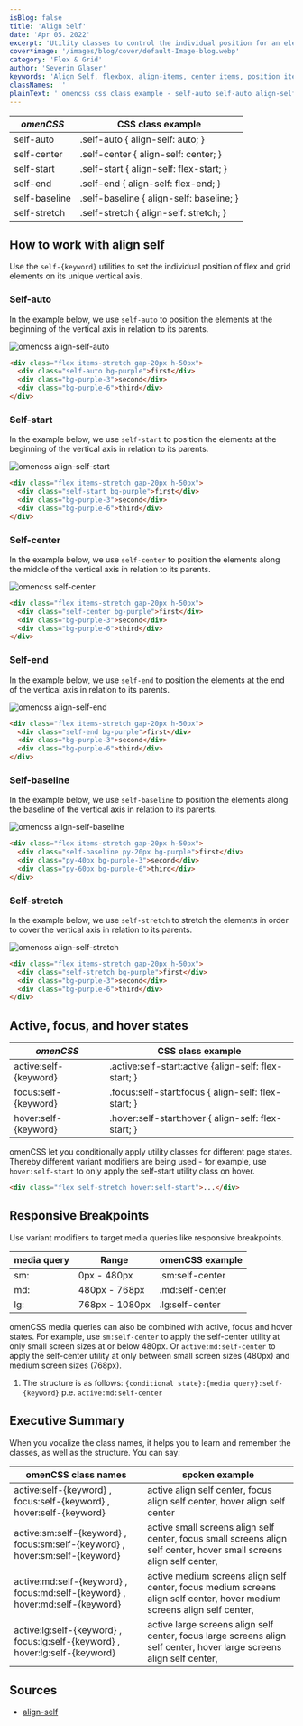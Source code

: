 ```yaml
---
isBlog: false
title: 'Align Self'
date: 'Apr 05. 2022'
excerpt: 'Utility classes to control the individual position for an element within grid and flex environements.'
cover*image: '/images/blog/cover/default-Image-blog.webp'
category: 'Flex & Grid'
author: 'Severin Glaser'
keywords: 'Align Self, flexbox, align-items, center items, position items'
classNames: ''
plainText: ' omencss css class example - self-auto self-auto align-self: auto; self-center self-center align-self: center; self-start self-start align-self: flex-start; self-end self-end align-self: flex-end; self-baseline self-baseline align-self: baseline; self-stretch self-stretch align-self: stretch; how to work with align self use the self- keyword utilities to set the individual position of flex and grid elements on its unique vertical axis self-auto in the example below we use self-auto to position the elements at the beginning of the vertical axis in relation to its parents ! omencss align-self-auto images docs flex align-items-stretch webp?style=centerme html div class=flex items-stretch gap-20px h-50px div class=self-auto bg-purple first div div class=bg-purple-3 second div div class=bg-purple-6 third div div self-start in the example below we use self-start to position the elements at the beginning of the vertical axis in relation to its parents ! omencss align-self-start images docs flex align-self-start webp?style=centerme html div class=flex items-stretch gap-20px h-50px div class=self-start bg-purple first div div class=bg-purple-3 second div div class=bg-purple-6 third div div self-center in the example below we use self-center to position the elements along the middle of the vertical axis in relation to its parents ! omencss self-center images docs flex align-self-center webp?style=centerme html div class=flex items-stretch gap-20px h-50px div class=self-center bg-purple first div div class=bg-purple-3 second div div class=bg-purple-6 third div div self-end in the example below we use self-end to position the elements at the end of the vertical axis in relation to its parents ! omencss align-self-end images docs flex align-self-end webp?style=centerme html div class=flex items-stretch gap-20px h-50px div class=self-end bg-purple first div div class=bg-purple-3 second div div class=bg-purple-6 third div div self-baseline in the example below we use self-baseline to position the elements along the baseline of the vertical axis in relation to its parents ! omencss align-self-baseline images docs flex align-self-baseline webp?style=centerme html div class=flex items-stretch gap-20px h-50px div class=self-baseline py-20px bg-purple first div div class=py-40px bg-purple-3 second div div class=py-60px bg-purple-6 third div div self-stretch in the example below we use self-stretch to stretch the elements in order to cover the vertical axis in relation to its parents ! omencss align-self-stretch images docs flex align-items-stretch webp?style=centerme html div class=flex items-stretch gap-20px h-50px div class=self-stretch bg-purple first div div class=bg-purple-3 second div div class=bg-purple-6 third div div active focus and hover states omencss css class example - - active:self- keyword active :self-start:active align-self: flex-start; focus:self- keyword focus :self-start:focus align-self: flex-start; hover:self- keyword hover :self-start:hover align-self: flex-start; omencss let you conditionally apply utility classes for different page states thereby different variant modifiers are being used - for example use hover:self-start to only apply the self-start utility class on hover html div class=flex self-stretch hover:self-start div responsive breakpoints use variant modifiers to target media queries like responsive breakpoints media query range omencss example - - sm: 0px - 480px sm:self-center md: 480px - 768px md:self-center lg: 768px - 1080px lg:self-center omencss media queries can also be combined with active focus and hover states for example use sm:self-center to apply the self-center utility at only small screen sizes at or below 480px or active:md:self-center to apply the self-center utility at only between small screen sizes 480px and medium screen sizes 768px 1 the structure is as follows: conditional state : media query :self- keyword p e active:md:self-center executive summary when you vocalize the class names it helps you to learn and remember the classes as well as the structure you can say: omencss class names spoken example active:self- keyword focus:self- keyword hover:self- keyword active align self center focus align self center hover align self center active:sm:self- keyword focus:sm:self- keyword hover:sm:self- keyword active small screens align self center focus small screens align self center hover small screens align self center active:md:self- keyword focus:md:self- keyword hover:md:self- keyword active medium screens align self center focus medium screens align self center hover medium screens align self center active:lg:self- keyword focus:lg:self- keyword hover:lg:self- keyword active large screens align self center focus large screens align self center hover large screens align self center sources - align-self https: developer mozilla org en-us docs web css align-self '
---
```


| _omenCSS_     | CSS class example                        |
| ------------- | ---------------------------------------- |
| self-auto     | .self-auto { align-self: auto; }         |
| self-center   | .self-center { align-self: center; }     |
| self-start    | .self-start { align-self: flex-start; }  |
| self-end      | .self-end { align-self: flex-end; }      |
| self-baseline | .self-baseline { align-self: baseline; } |
| self-stretch  | .self-stretch { align-self: stretch; }   |

## How to work with align self

Use the `self-{keyword}` utilities to set the individual position of flex and grid elements on its unique vertical axis.

### Self-auto

In the example below, we use `self-auto` to position the elements at the beginning of the vertical axis in relation to its parents.

![omencss align-self-auto](/images/docs/flex/align-items-stretch.webp?style=centerme)

```html
<div class="flex items-stretch gap-20px h-50px">
  <div class="self-auto bg-purple">first</div>
  <div class="bg-purple-3">second</div>
  <div class="bg-purple-6">third</div>
</div>
```

### Self-start

In the example below, we use `self-start` to position the elements at the beginning of the vertical axis in relation to its parents.

![omencss align-self-start](/images/docs/flex/align-self-start.webp?style=centerme)

```html
<div class="flex items-stretch gap-20px h-50px">
  <div class="self-start bg-purple">first</div>
  <div class="bg-purple-3">second</div>
  <div class="bg-purple-6">third</div>
</div>
```

### Self-center

In the example below, we use `self-center` to position the elements along the middle of the vertical axis in relation to its parents.

![omencss self-center](/images/docs/flex/align-self-center.webp?style=centerme)

```html
<div class="flex items-stretch gap-20px h-50px">
  <div class="self-center bg-purple">first</div>
  <div class="bg-purple-3">second</div>
  <div class="bg-purple-6">third</div>
</div>
```

### Self-end

In the example below, we use `self-end` to position the elements at the end of the vertical axis in relation to its parents.

![omencss align-self-end](/images/docs/flex/align-self-end.webp?style=centerme)

```html
<div class="flex items-stretch gap-20px h-50px">
  <div class="self-end bg-purple">first</div>
  <div class="bg-purple-3">second</div>
  <div class="bg-purple-6">third</div>
</div>
```

### Self-baseline

In the example below, we use `self-baseline` to position the elements along the baseline of the vertical axis in relation to its parents.

![omencss align-self-baseline](/images/docs/flex/align-self-baseline.webp?style=centerme)

```html
<div class="flex items-stretch gap-20px h-50px">
  <div class="self-baseline py-20px bg-purple">first</div>
  <div class="py-40px bg-purple-3">second</div>
  <div class="py-60px bg-purple-6">third</div>
</div>
```

### Self-stretch

In the example below, we use `self-stretch` to stretch the elements in order to cover the vertical axis in relation to its parents.

![omencss align-self-stretch](/images/docs/flex/align-items-stretch.webp?style=centerme)

```html
<div class="flex items-stretch gap-20px h-50px">
  <div class="self-stretch bg-purple">first</div>
  <div class="bg-purple-3">second</div>
  <div class="bg-purple-6">third</div>
</div>
```

## Active, focus, and hover states

| _omenCSS_             | CSS class example                                     |
| --------------------- | ----------------------------------------------------- |
| active:self-{keyword} | .active\:self-start:active {align-self: flex-start; } |
| focus:self-{keyword}  | .focus\:self-start:focus { align-self: flex-start; }  |
| hover:self-{keyword}  | .hover\:self-start:hover { align-self: flex-start; }  |

omenCSS let you conditionally apply utility classes for different page states. Thereby different variant modifiers are being used - for example, use `hover:self-start` to only apply the self-start utility class on hover.

```html
<div class="flex self-stretch hover:self-start">...</div>
```

## Responsive Breakpoints

Use variant modifiers to target media queries like responsive breakpoints.

| media query | Range          | omenCSS example |
| ----------- | -------------- | --------------- |
| sm:         | 0px - 480px    | .sm:self-center |
| md:         | 480px - 768px  | .md:self-center |
| lg:         | 768px - 1080px | .lg:self-center |

omenCSS media queries can also be combined with active, focus and hover states. For example, use `sm:self-center` to apply the self-center utility at only small screen sizes at or below 480px. Or `active:md:self-center` to apply the self-center utility at only between small screen sizes (480px) and medium screen sizes (768px).

1. The structure is as follows: `{conditional state}:{media query}:self-{keyword}` p.e. `active:md:self-center`

## Executive Summary

When you vocalize the class names, it helps you to learn and remember the classes, as well as the structure. You can say:

| omenCSS class names                                                          | spoken example                                                                                                           |
| ---------------------------------------------------------------------------- | ------------------------------------------------------------------------------------------------------------------------ |
| active:self-{keyword} , focus:self-{keyword} , hover:self-{keyword}          | active align self center, focus align self center, hover align self center                                               |
| active:sm:self-{keyword} , focus:sm:self-{keyword} , hover:sm:self-{keyword} | active small screens align self center, focus small screens align self center, hover small screens align self center,    |
| active:md:self-{keyword} , focus:md:self-{keyword} , hover:md:self-{keyword} | active medium screens align self center, focus medium screens align self center, hover medium screens align self center, |
| active:lg:self-{keyword} , focus:lg:self-{keyword} , hover:lg:self-{keyword} | active large screens align self center, focus large screens align self center, hover large screens align self center,    |

## Sources

- [align-self](https://developer.mozilla.org/en-US/docs/Web/CSS/align-self)
